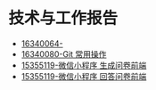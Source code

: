 # 技术与工作报告

- [16340064-]()
- [16340080-Git 常用操作](https://blog.csdn.net/Booooooby/article/details/93773871)
- [15355119-微信小程序 生成问卷前端](https://blog.csdn.net/yaoxh6/article/details/89736411)
- [15355119-微信小程序 回答问卷前端](https://blog.csdn.net/yaoxh6/article/details/89741182)

